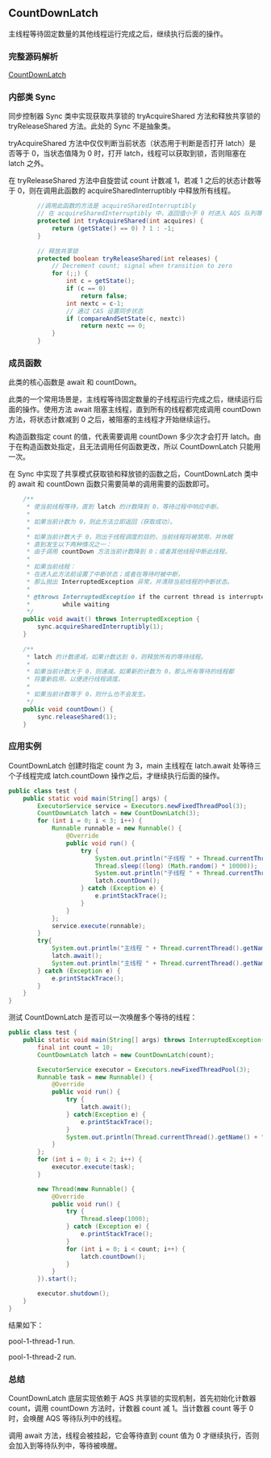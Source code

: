 ## CountDownLatch

主线程等待固定数量的其他线程运行完成之后，继续执行后面的操作。

### 完整源码解析

[CountDownLatch](https://github.com/Augustvic/Blogs/tree/master/JDK8/src/JUC/CountDownLatch.java)

### 内部类 Sync

同步控制器 Sync 类中实现获取共享锁的 tryAcquireShared 方法和释放共享锁的 tryReleaseShared 方法。此处的 Sync 不是抽象类。

tryAcquireShared 方法中仅仅判断当前状态（状态用于判断是否打开 latch）是否等于 0，当状态值降为 0 时，打开 latch，线程可以获取到锁，否则阻塞在 latch 之外。

在 tryReleaseShared 方法中自旋尝试 count 计数减 1，若减 1 之后的状态计数等于 0，则在调用此函数的 acquireSharedInterruptibly 中释放所有线程。

```java
        //调用此函数的方法是 acquireSharedInterruptibly
        // 在 acquireSharedInterruptibly 中，返回值小于 0 时进入 AQS 队列等待
        protected int tryAcquireShared(int acquires) {
            return (getState() == 0) ? 1 : -1;
        }
        
        // 释放共享锁
        protected boolean tryReleaseShared(int releases) {
            // Decrement count; signal when transition to zero
            for (;;) {
                int c = getState();
                if (c == 0)
                    return false;
                int nextc = c-1;
                // 通过 CAS 设置同步状态
                if (compareAndSetState(c, nextc))
                    return nextc == 0;
            }
        }
```

### 成员函数

此类的核心函数是 await 和 countDown。

此类的一个常用场景是，主线程等待固定数量的子线程运行完成之后，继续运行后面的操作。使用方法 await 阻塞主线程，直到所有的线程都完成调用 countDown 方法，将状态计数减到 0 之后，被阻塞的主线程才开始继续运行。

构造函数指定 count 的值，代表需要调用 countDown 多少次才会打开 latch。由于在构造函数处指定，且无法调用任何函数更改，所以 CountDownLatch 只能用一次。

在 Sync 中实现了共享模式获取锁和释放锁的函数之后，CountDownLatch 类中的 await 和 countDown 函数只需要简单的调用需要的函数即可。

```java
    /**
     * 使当前线程等待，直到 latch 的计数降到 0，等待过程中响应中断。
     *
     * 如果当前计数为 0，则此方法立即返回（获取成功）。
     *
     * 如果当前计数大于 0，则出于线程调度的目的，当前线程将被禁用，并休眠
     * 直到发生以下两种情况之一：
     * 由于调用 countDown 方法当前计数降到 0；或者其他线程中断此线程。
     *
     * 如果当前线程：
     * 在进入此方法前设置了中断状态；或者在等待时被中断，
     * 那么抛出 InterruptedException 异常，并清除当前线程的中断状态。
     *
     * @throws InterruptedException if the current thread is interrupted
     *         while waiting
     */
    public void await() throws InterruptedException {
        sync.acquireSharedInterruptibly(1);
    }
    
    /**
     * latch 的计数递减，如果计数达到 0，则释放所有的等待线程。
     *
     * 如果当前计数大于 0，则递减。如果新的计数为 0，那么所有等待的线程都
     * 将重新启用，以便进行线程调度。
     *
     * 如果当前计数等于 0，则什么也不会发生。
     */
    public void countDown() {
        sync.releaseShared(1);
    }
```

### 应用实例

CountDownLatch 创建时指定 count 为 3，main 主线程在 latch.await 处等待三个子线程完成 latch.countDown 操作之后，才继续执行后面的操作。

```java
public class test {
    public static void main(String[] args) {
        ExecutorService service = Executors.newFixedThreadPool(3);
        CountDownLatch latch = new CountDownLatch(3);
        for (int i = 0; i < 3; i++) {
            Runnable runnable = new Runnable() {
                @Override
                public void run() {
                    try {
                        System.out.println("子线程 " + Thread.currentThread().getName() + " 开始执行");
                        Thread.sleep((long) (Math.random() * 10000));
                        System.out.println("子线程 " + Thread.currentThread().getName() + " 执行完毕");
                        latch.countDown();
                    } catch (Exception e) {
                        e.printStackTrace();
                    }
                }
            };
            service.execute(runnable);
        }
        try{
            System.out.println("主线程 " + Thread.currentThread().getName() + " 等待子线程完成");
            latch.await();
            System.out.println("主线程 " + Thread.currentThread().getName() + " 执行完毕");
        } catch (Exception e) {
            e.printStackTrace();
        }
    }
}
```

测试 CountDownLatch 是否可以一次唤醒多个等待的线程：

```java
public class test {
    public static void main(String[] args) throws InterruptedException{
        final int count = 10;
        CountDownLatch latch = new CountDownLatch(count);

        ExecutorService executor = Executors.newFixedThreadPool(3);
        Runnable task = new Runnable() {
            @Override
            public void run() {
                try {
                    latch.await();
                } catch(Exception e) {
                    e.printStackTrace();
                }
                System.out.println(Thread.currentThread().getName() + " run.");
            }
        };
        for (int i = 0; i < 2; i++) {
            executor.execute(task);
        }

        new Thread(new Runnable() {
            @Override
            public void run() {
                try {
                    Thread.sleep(1000);
                } catch (Exception e) {
                    e.printStackTrace();
                }
                for (int i = 0; i < count; i++) {
                    latch.countDown();
                }
            }
        }).start();

        executor.shutdown();
    }
}
```

结果如下：

pool-1-thread-1 run.

pool-1-thread-2 run.

### 总结

CountDownLatch 底层实现依赖于 AQS 共享锁的实现机制，首先初始化计数器 count，调用 countDown 方法时，计数器 count 减 1。当计数器 count 等于 0 时，会唤醒 AQS 等待队列中的线程。

调用 await 方法，线程会被挂起，它会等待直到 count 值为 0 才继续执行，否则会加入到等待队列中，等待被唤醒。